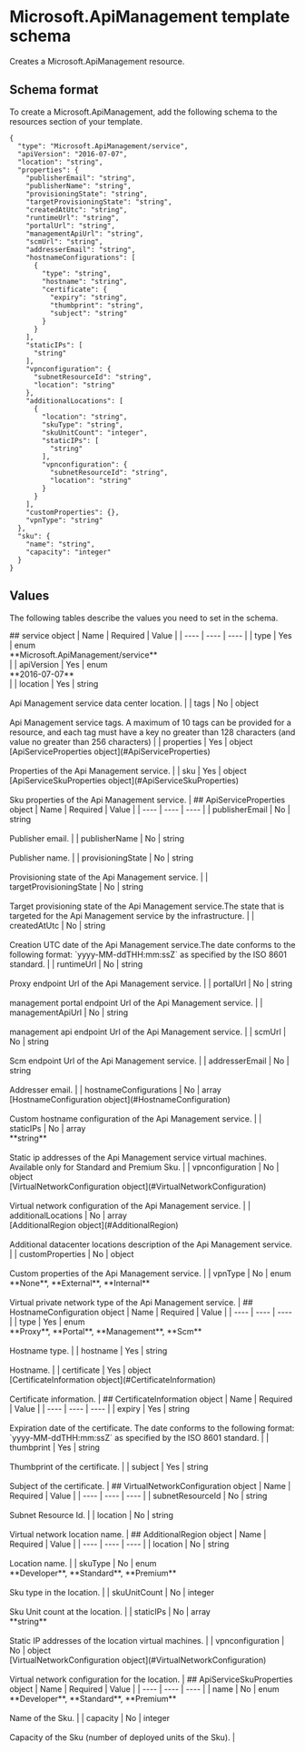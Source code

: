 # Microsoft.ApiManagement template schema

Creates a Microsoft.ApiManagement resource.

## Schema format

To create a Microsoft.ApiManagement, add the following schema to the resources section of your template.

```
{
  "type": "Microsoft.ApiManagement/service",
  "apiVersion": "2016-07-07",
  "location": "string",
  "properties": {
    "publisherEmail": "string",
    "publisherName": "string",
    "provisioningState": "string",
    "targetProvisioningState": "string",
    "createdAtUtc": "string",
    "runtimeUrl": "string",
    "portalUrl": "string",
    "managementApiUrl": "string",
    "scmUrl": "string",
    "addresserEmail": "string",
    "hostnameConfigurations": [
      {
        "type": "string",
        "hostname": "string",
        "certificate": {
          "expiry": "string",
          "thumbprint": "string",
          "subject": "string"
        }
      }
    ],
    "staticIPs": [
      "string"
    ],
    "vpnconfiguration": {
      "subnetResourceId": "string",
      "location": "string"
    },
    "additionalLocations": [
      {
        "location": "string",
        "skuType": "string",
        "skuUnitCount": "integer",
        "staticIPs": [
          "string"
        ],
        "vpnconfiguration": {
          "subnetResourceId": "string",
          "location": "string"
        }
      }
    ],
    "customProperties": {},
    "vpnType": "string"
  },
  "sku": {
    "name": "string",
    "capacity": "integer"
  }
}
```
## Values

The following tables describe the values you need to set in the schema.

<a id="service" />
## service object
|  Name | Required | Value |
|  ---- | ---- | ---- |
|  type | Yes | enum<br />**Microsoft.ApiManagement/service**<br /> |
|  apiVersion | Yes | enum<br />**2016-07-07**<br /> |
|  location | Yes | string<br /><br />Api Management service data center location. |
|  tags | No | object<br /><br />Api Management service tags. A maximum of 10 tags can be provided for a resource, and each tag must have a key no greater than 128 characters (and value no greater than 256 characters) |
|  properties | Yes | object<br />[ApiServiceProperties object](#ApiServiceProperties)<br /><br />Properties of the Api Management service. |
|  sku | Yes | object<br />[ApiServiceSkuProperties object](#ApiServiceSkuProperties)<br /><br />Sku properties of the Api Management service. |


<a id="ApiServiceProperties" />
## ApiServiceProperties object
|  Name | Required | Value |
|  ---- | ---- | ---- |
|  publisherEmail | No | string<br /><br />Publisher email. |
|  publisherName | No | string<br /><br />Publisher name. |
|  provisioningState | No | string<br /><br />Provisioning state of the Api Management service. |
|  targetProvisioningState | No | string<br /><br />Target provisioning state of the Api Management service.The state that is targeted for the Api Management service by the infrastructure. |
|  createdAtUtc | No | string<br /><br />Creation UTC date of the Api Management service.The date conforms to the following format: `yyyy-MM-ddTHH:mm:ssZ` as specified by the ISO 8601 standard.
 |
|  runtimeUrl | No | string<br /><br />Proxy endpoint Url of the Api Management service. |
|  portalUrl | No | string<br /><br />management portal endpoint Url of the Api Management service. |
|  managementApiUrl | No | string<br /><br />management api endpoint Url of the Api Management service. |
|  scmUrl | No | string<br /><br />Scm endpoint Url of the Api Management service. |
|  addresserEmail | No | string<br /><br />Addresser email. |
|  hostnameConfigurations | No | array<br />[HostnameConfiguration object](#HostnameConfiguration)<br /><br />Custom hostname configuration of the Api Management service. |
|  staticIPs | No | array<br />**string**<br /><br />Static ip addresses of the Api Management service virtual machines. Available only for Standard and Premium Sku. |
|  vpnconfiguration | No | object<br />[VirtualNetworkConfiguration object](#VirtualNetworkConfiguration)<br /><br />Virtual network configuration of the Api Management service. |
|  additionalLocations | No | array<br />[AdditionalRegion object](#AdditionalRegion)<br /><br />Additional datacenter locations description of the Api Management service. |
|  customProperties | No | object<br /><br />Custom properties of the Api Management service. |
|  vpnType | No | enum<br />**None**, **External**, **Internal**<br /><br />Virtual private network type of the Api Management service. |


<a id="HostnameConfiguration" />
## HostnameConfiguration object
|  Name | Required | Value |
|  ---- | ---- | ---- |
|  type | Yes | enum<br />**Proxy**, **Portal**, **Management**, **Scm**<br /><br />Hostname type. |
|  hostname | Yes | string<br /><br />Hostname. |
|  certificate | Yes | object<br />[CertificateInformation object](#CertificateInformation)<br /><br />Certificate information. |


<a id="CertificateInformation" />
## CertificateInformation object
|  Name | Required | Value |
|  ---- | ---- | ---- |
|  expiry | Yes | string<br /><br />Expiration date of the certificate. The date conforms to the following format: `yyyy-MM-ddTHH:mm:ssZ` as specified by the ISO 8601 standard.
 |
|  thumbprint | Yes | string<br /><br />Thumbprint of the certificate. |
|  subject | Yes | string<br /><br />Subject of the certificate. |


<a id="VirtualNetworkConfiguration" />
## VirtualNetworkConfiguration object
|  Name | Required | Value |
|  ---- | ---- | ---- |
|  subnetResourceId | No | string<br /><br />Subnet Resource Id. |
|  location | No | string<br /><br />Virtual network location name. |


<a id="AdditionalRegion" />
## AdditionalRegion object
|  Name | Required | Value |
|  ---- | ---- | ---- |
|  location | No | string<br /><br />Location name. |
|  skuType | No | enum<br />**Developer**, **Standard**, **Premium**<br /><br />Sku type in the location. |
|  skuUnitCount | No | integer<br /><br />Sku Unit count at the location. |
|  staticIPs | No | array<br />**string**<br /><br />Static IP addresses of the location virtual machines. |
|  vpnconfiguration | No | object<br />[VirtualNetworkConfiguration object](#VirtualNetworkConfiguration)<br /><br />Virtual network configuration for the location. |


<a id="ApiServiceSkuProperties" />
## ApiServiceSkuProperties object
|  Name | Required | Value |
|  ---- | ---- | ---- |
|  name | No | enum<br />**Developer**, **Standard**, **Premium**<br /><br />Name of the Sku. |
|  capacity | No | integer<br /><br />Capacity of the Sku (number of deployed units of the Sku). |

